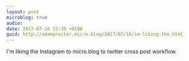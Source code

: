 ```yaml
---
layout: post
microblog: true
audio: 
date: 2017-07-16 23:39 +0100
guid: http://adamprocter.micro.blog/2017/07/16/im-liking-the.html
---
```

I'm liking the Instagram to micro.blog to twitter cross post workflow. 
